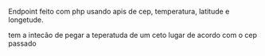Endpoint feito com php usando apis de cep, temperatura, latitude e longetude.

tem a intecão de pegar a teperatuda de um ceto lugar de acordo com o cep passado
